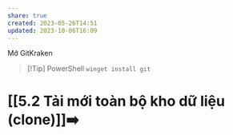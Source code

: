 ```yaml
---
share: true
created: 2023-05-26T14:51
updated: 2023-10-06T16:09
---
```

Mở GitKraken
> [!Tip] PowerShell
> `winget install git`

# [[5.2 Tải mới toàn bộ kho dữ liệu (clone)]]➡️
